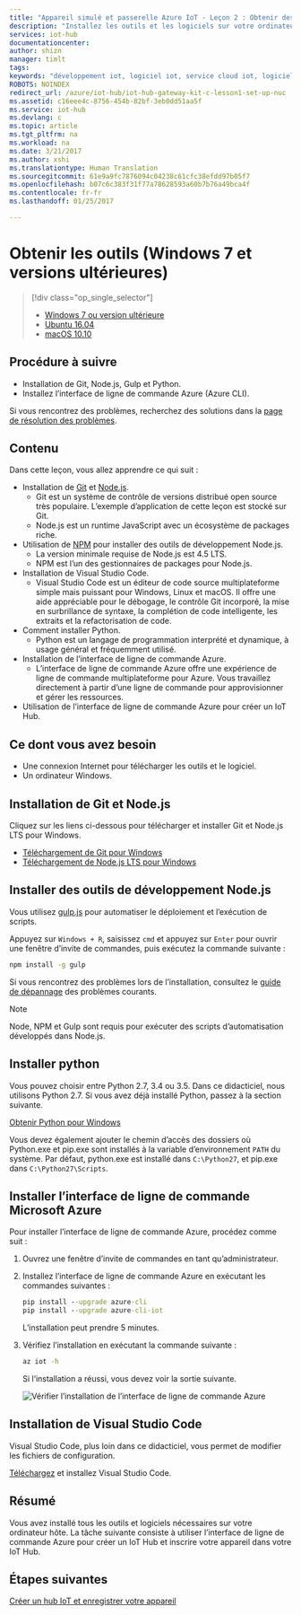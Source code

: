 ```yaml
---
title: "Appareil simulé et passerelle Azure IoT - Leçon 2 : Obtenir des outils (Windows) | Microsoft Docs"
description: "Installez les outils et les logiciels sur votre ordinateur hôte exécutant Windows, créez un hub IoT et inscrivez votre appareil dans l’IoT Hub."
services: iot-hub
documentationcenter: 
author: shizn
manager: timlt
tags: 
keywords: "développement iot, logiciel iot, service cloud iot, logiciel internet des objets, azure cli, installer git sur windows, exécuter gulp, installer node js windows, installer npm sur windows, installer python sur windows"
ROBOTS: NOINDEX
redirect_url: /azure/iot-hub/iot-hub-gateway-kit-c-lesson1-set-up-nuc
ms.assetid: c16eee4c-8756-454b-82bf-3eb0dd51aa5f
ms.service: iot-hub
ms.devlang: c
ms.topic: article
ms.tgt_pltfrm: na
ms.workload: na
ms.date: 3/21/2017
ms.author: xshi
ms.translationtype: Human Translation
ms.sourcegitcommit: 61e9a9fc7876094c04238c61cfc38efdd97b05f7
ms.openlocfilehash: b07c6c383f31f77a78628593a60b7b76a49bca4f
ms.contentlocale: fr-fr
ms.lasthandoff: 01/25/2017

---
```

<a id="get-the-tools-windows-7-and-later" class="xliff"></a>

# Obtenir les outils (Windows 7 et versions ultérieures)
> [!div class="op_single_selector"]
> * [Windows 7 ou version ultérieure](iot-hub-gateway-kit-c-sim-lesson2-get-the-tools-win32.md)
> * [Ubuntu 16.04](iot-hub-gateway-kit-c-sim-lesson2-get-the-tools-ubuntu.md)
> * [macOS 10.10](iot-hub-gateway-kit-c-sim-lesson2-get-the-tools-mac.md)

<a id="what-you-will-do" class="xliff"></a>

## Procédure à suivre

- Installation de Git, Node.js, Gulp et Python.
- Installez l’interface de ligne de commande Azure (Azure CLI). 

Si vous rencontrez des problèmes, recherchez des solutions dans la [page de résolution des problèmes](iot-hub-gateway-kit-c-sim-troubleshooting.md).

<a id="what-you-will-learn" class="xliff"></a>

## Contenu

Dans cette leçon, vous allez apprendre ce qui suit :

- Installation de [Git](https://git-scm.com/) et [Node.js](https://nodejs.org/en/).
  - Git est un système de contrôle de versions distribué open source très populaire. L’exemple d’application de cette leçon est stocké sur Git.
  - Node.js est un runtime JavaScript avec un écosystème de packages riche.
- Utilisation de [NPM](https://www.npmjs.com/) pour installer des outils de développement Node.js.
  - La version minimale requise de Node.js est 4.5 LTS.
  - NPM est l’un des gestionnaires de packages pour Node.js.
- Installation de Visual Studio Code.
  - Visual Studio Code est un éditeur de code source multiplateforme simple mais puissant pour Windows, Linux et macOS. Il offre une aide appréciable pour le débogage, le contrôle Git incorporé, la mise en surbrillance de syntaxe, la complétion de code intelligente, les extraits et la refactorisation de code.
- Comment installer Python.
  - Python est un langage de programmation interprété et dynamique, à usage général et fréquemment utilisé.
- Installation de l’interface de ligne de commande Azure.
  - L’interface de ligne de commande Azure offre une expérience de ligne de commande multiplateforme pour Azure. Vous travaillez directement à partir d’une ligne de commande pour approvisionner et gérer les ressources.
- Utilisation de l’interface de ligne de commande Azure pour créer un IoT Hub.

<a id="what-you-need" class="xliff"></a>

## Ce dont vous avez besoin

- Une connexion Internet pour télécharger les outils et le logiciel.
- Un ordinateur Windows.

<a id="install-git-and-nodejs" class="xliff"></a>

## Installation de Git et Node.js

Cliquez sur les liens ci-dessous pour télécharger et installer Git et Node.js LTS pour Windows.

- [Téléchargement de Git pour Windows](https://git-scm.com/download/win/)
- [Téléchargement de Node.js LTS pour Windows](https://nodejs.org/en/)

<a id="install-nodejs-development-tools" class="xliff"></a>

## Installer des outils de développement Node.js

Vous utilisez [gulp.js](http://gulpjs.com/) pour automatiser le déploiement et l’exécution de scripts.

Appuyez sur `Windows + R`, saisissez `cmd` et appuyez sur `Enter` pour ouvrir une fenêtre d’invite de commandes, puis exécutez la commande suivante :

```cmd
npm install -g gulp
```

Si vous rencontrez des problèmes lors de l’installation, consultez le [guide de dépannage](iot-hub-gateway-kit-c-sim-troubleshooting.md) des problèmes courants.

> [!Note]
> Node, NPM et Gulp sont requis pour exécuter des scripts d’automatisation développés dans Node.js.

<a id="install-python" class="xliff"></a>

## Installer python

Vous pouvez choisir entre Python 2.7, 3.4 ou 3.5. Dans ce didacticiel, nous utilisons Python 2.7. Si vous avez déjà installé Python, passez à la section suivante.

[Obtenir Python pour Windows](https://www.python.org/downloads/)

Vous devez également ajouter le chemin d’accès des dossiers où Python.exe et pip.exe sont installés à la variable d’environnement `PATH` du système. Par défaut, python.exe est installé dans `C:\Python27`, et pip.exe dans `C:\Python27\Scripts`.

<a id="install-the-azure-cli" class="xliff"></a>

## Installer l’interface de ligne de commande Microsoft Azure

Pour installer l’interface de ligne de commande Azure, procédez comme suit :

1. Ouvrez une fenêtre d’invite de commandes en tant qu’administrateur.

2. Installez l’interface de ligne de commande Azure en exécutant les commandes suivantes :

   ```cmd
   pip install --upgrade azure-cli
   pip install --upgrade azure-cli-iot
   ```

   L’installation peut prendre 5 minutes.

3. Vérifiez l’installation en exécutant la commande suivante :

   ```cmd
   az iot -h
   ```

   Si l’installation a réussi, vous devez voir la sortie suivante.

   ![Vérifier l’installation de l’interface de ligne de commande Azure](media/iot-hub-gateway-kit-lessons/lesson2/az_iot_help_win.png)

<a id="install-visual-studio-code" class="xliff"></a>

## Installation de Visual Studio Code

Visual Studio Code, plus loin dans ce didacticiel, vous permet de modifier les fichiers de configuration.

[Téléchargez](https://code.visualstudio.com/docs/setup/windows) et installez Visual Studio Code.

<a id="summary" class="xliff"></a>

## Résumé

Vous avez installé tous les outils et logiciels nécessaires sur votre ordinateur hôte. La tâche suivante consiste à utiliser l’interface de ligne de commande Azure pour créer un IoT Hub et inscrire votre appareil dans votre IoT Hub.

<a id="next-steps" class="xliff"></a>

## Étapes suivantes
[Créer un hub IoT et enregistrer votre appareil](iot-hub-gateway-kit-c-sim-lesson2-register-device.md)

